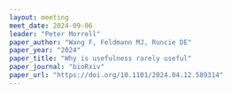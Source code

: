 ```yaml
---
layout: meeting
meet_date: 2024-09-06
leader: "Peter Morrell"
paper_author: "Wang F, Feldmann MJ, Runcie DE"
paper_year: "2024"
paper_title: "Why is usefulness rarely useful"
paper_journal: "bioRxiv"
paper_url: "https://doi.org/10.1101/2024.04.12.589314"
---
```

